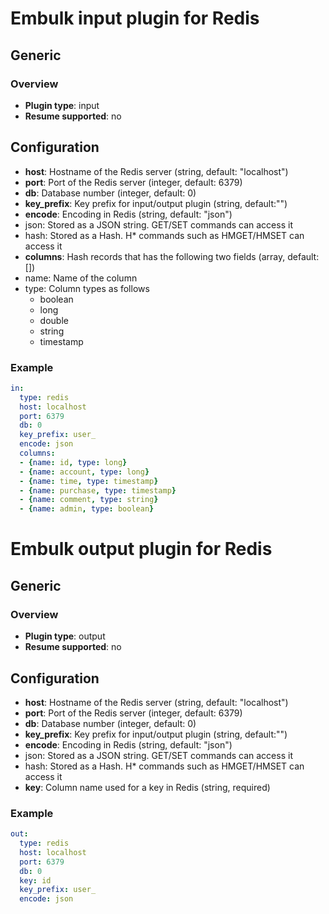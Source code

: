 # Embulk input plugin for Redis

## Generic

### Overview

* **Plugin type**: input
* **Resume supported**: no

## Configuration

- **host**: Hostname of the Redis server (string, default: "localhost")
- **port**: Port of the Redis server (integer, default: 6379)
- **db**: Database number (integer, default: 0)
- **key_prefix**: Key prefix for input/output plugin (string, default:"")
- **encode**: Encoding in Redis (string, default: "json")
 - json: Stored as a JSON string. GET/SET commands can access it
 - hash: Stored as a Hash. H* commands such as HMGET/HMSET can access it
- **columns**: Hash records that has the following two fields (array, default:[])
 - name: Name of the column
 - type: Column types as follows
    - boolean
    - long
    - double
    - string
    - timestamp

### Example

```yaml
in:
  type: redis
  host: localhost
  port: 6379
  db: 0
  key_prefix: user_
  encode: json
  columns:
  - {name: id, type: long}
  - {name: account, type: long}
  - {name: time, type: timestamp}
  - {name: purchase, type: timestamp}
  - {name: comment, type: string}
  - {name: admin, type: boolean}
```

# Embulk output plugin for Redis

## Generic

### Overview

* **Plugin type**: output
* **Resume supported**: no

## Configuration

- **host**: Hostname of the Redis server (string, default: "localhost")
- **port**: Port of the Redis server (integer, default: 6379)
- **db**: Database number (integer, default: 0)
- **key_prefix**: Key prefix for input/output plugin (string, default:"")
- **encode**: Encoding in Redis (string, default: "json")
 - json: Stored as a JSON string. GET/SET commands can access it
 - hash: Stored as a Hash. H* commands such as HMGET/HMSET can access it
- **key**: Column name used for a key in Redis (string, required)

### Example

```yaml
out:
  type: redis
  host: localhost
  port: 6379
  db: 0
  key: id
  key_prefix: user_
  encode: json
```

